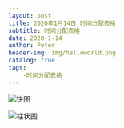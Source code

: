 ```yaml
---
layout: post
title: 2020年1月14日 时间分配表格
subtitle: 时间分配表格
date: 2020-1-14
anthor: Peter
header-img: img/helloworld.png
catalog: true
tags:
    -时间分配表格
---
```

![饼图](https://github.com/Peter-sth/Peter-sth.github.io/blob/master/img/%E6%97%B6%E9%97%B4%E5%88%86%E9%85%8D%E8%A1%A8%E6%A0%BC%EF%BC%88%E9%A5%BC%EF%BC%89.jpg?raw=true)

![柱状图](https://github.com/Peter-sth/Peter-sth.github.io/blob/master/img/%E6%97%B6%E9%97%B4%E5%88%86%E9%85%8D%E8%A1%A8%EF%BC%88%E6%9F%B1%E7%8A%B6%EF%BC%89.jpg?raw=true)